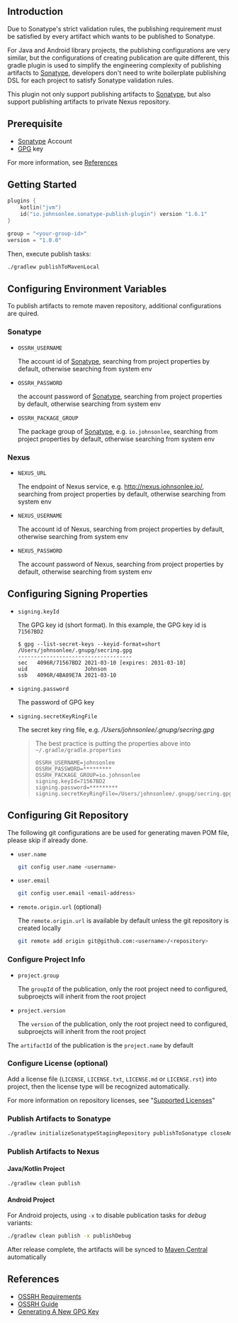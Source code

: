 ## Introduction

Due to Sonatype's strict validation rules, the publishing requirement must be satisfied by every artifact which wants to be published to Sonatype.

For Java and Android library projects, the publishing configurations are very similar, but the configurations of creating publication are quite different, this gradle plugin is used to simplify the engineering complexity of publishing artifacts to [Sonatype](https://oss.sonatype.org/), developers don't need to write boilerplate publishing DSL for each project to satisfy Sonatype validation rules.

This plugin not only support publishing artifacts to [Sonatype](https://oss.sonatype.org/), but also support publishing artifacts to private Nexus repository.

## Prerequisite

* [Sonatype](https://oss.sonatype.org/) Account
* [GPG](https://gnupg.org/) key

For more information, see [References](#references)

## Getting Started

```kotlin
plugins {
    kotlin("jvm")
    id("io.johnsonlee.sonatype-publish-plugin") version "1.6.1"
}

group = "<your-group-id>"
version = "1.0.0"
```

Then, execute publish tasks:

```bash
./gradlew publishToMavenLocal
```

## Configuring Environment Variables

To publish artifacts to remote maven repository, additional configurations are quired.

### Sonatype

* `OSSRH_USERNAME`

    The account id of [Sonatype](https://oss.sonatype.org/), searching from project properties by default, otherwise searching from system env

* `OSSRH_PASSWORD`

    the account password of [Sonatype](https://oss.sonatype.org/), searching from project properties by default, otherwise searching from system env

* `OSSRH_PACKAGE_GROUP`

    The package group of [Sonatype](https://oss.sonatype.org/), e.g. `io.johnsonlee`, searching from project properties by default, otherwise searching from system env

### Nexus

* `NEXUS_URL`

    The endpoint of Nexus service, e.g. http://nexus.johnsonlee.io/, searching from project properties by default, otherwise searching from system env

* `NEXUS_USERNAME`

    The account id of Nexus, searching from project properties by default, otherwise searching from system env

* `NEXUS_PASSWORD`

    The account password of Nexus, searching from project properties by default, otherwise searching from system env

## Configuring Signing Properties

* `signing.keyId`

    The GPG key id (short format). In this example, the GPG key id is `71567BD2`

    ```
    $ gpg --list-secret-keys --keyid-format=short
    /Users/johnsonlee/.gnupg/secring.gpg
    ------------------------------------
    sec   4096R/71567BD2 2021-03-10 [expires: 2031-03-10]
    uid                  Johnson
    ssb   4096R/4BA89E7A 2021-03-10
    ```

* `signing.password`

    The password of GPG key

* `signing.secretKeyRingFile`

    The secret key ring file, e.g. */Users/johnsonlee/.gnupg/secring.gpg*

    > The best practice is putting the properties above into `~/.gradle/gradle.properties` 
    >
    > ```properties
    > OSSRH_USERNAME=johnsonlee
    > OSSRH_PASSWORD=*********
    > OSSRH_PACKAGE_GROUP=io.johnsonlee
    > signing.keyId=71567BD2
    > signing.password=*********
    > signing.secretKeyRingFile=/Users/johnsonlee/.gnupg/secring.gpg
    > ```

## Configuring Git Repository

The following git configurations are be used for generating maven POM file, please skip if already done.

* `user.name`

    ```bash
    git config user.name <username>
    ```

* `user.email`

    ```bash
    git config user.email <email-address>
    ```

* `remote.origin.url` (optional)

    The `remote.origin.url`  is available by default unless the git repository is created locally

    ```bash
    git remote add origin git@github.com:<username>/<repository>
    ```

### Configure Project Info

* `project.group`

    The `groupId` of the publication, only the root project need to configured, subproejcts will inherit from the root project

* `project.version`

    The `version` of the publication, only the root project need to configured, subproejcts will inherit from the root project

The `artifactId` of the publication is the `project.name` by default

### Configure License (optional)

Add a license file (`LICENSE`, `LICENSE.txt`, `LICENSE.md` or `LICENSE.rst`) into project, then the license type will be recognized automatically.

For more information on repository licenses, see "[Supported Licenses](https://docs.github.com/en/repositories/managing-your-repositorys-settings-and-features/customizing-your-repository/licensing-a-repository#searching-github-by-license-type)"

### Publish Artifacts to Sonatype

```bash
./gradlew initializeSonatypeStagingRepository publishToSonatype closeAndReleaseRepository
```

### Publish Artifacts to Nexus

#### Java/Kotlin Project

```bash
./gradlew clean publish
```

#### Android Project

For Android projects,  using `-x` to disable publication tasks for *debug* variants:

```bash
./gradlew clean publish -x publishDebug
```

After release complete, the artifacts will be synced to [Maven Central](https://mvnrepository.com/repos/central) automatically

## References

- [OSSRH Requirements](https://central.sonatype.org/publish/requirements/)
- [OSSRH Guide](https://central.sonatype.org/publish/publish-guide/)
- [Generating A New GPG Key](https://docs.github.com/en/authentication/managing-commit-signature-verification/generating-a-new-gpg-key)

